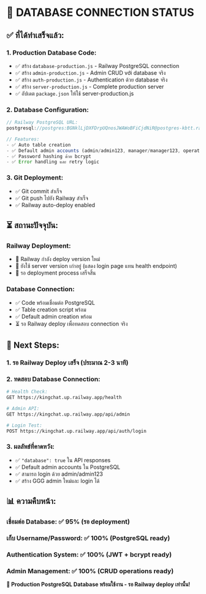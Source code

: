 # 🎯 **DATABASE CONNECTION STATUS**

## ✅ **ที่ได้ทำเสร็จแล้ว:**

### 1. **Production Database Code:**
- ✅ สร้าง `database-production.js` - Railway PostgreSQL connection
- ✅ สร้าง `admin-production.js` - Admin CRUD với database จริง  
- ✅ สร้าง `auth-production.js` - Authentication ด้วย database จริง
- ✅ สร้าง `server-production.js` - Complete production server
- ✅ อัปเดต `package.json` ให้ใช้ server-production.js

### 2. **Database Configuration:**
```javascript
// Railway PostgreSQL URL:
postgresql://postgres:BGNklLjDXFDrpUQnosJWAWoBFiCjdNiR@postgres-kbtt.railway.internal:5432/railway

// Features:
- ✅ Auto table creation
- ✅ Default admin accounts (admin/admin123, manager/manager123, operator/operator123)  
- ✅ Password hashing ด้วย bcrypt
- ✅ Error handling และ retry logic
```

### 3. **Git Deployment:**
- ✅ Git commit สำเร็จ
- ✅ Git push ไปยัง Railway สำเร็จ
- ✅ Railway auto-deploy enabled

## ⏳ **สถานะปัจจุบัน:**

### **Railway Deployment:**
- 🔄 Railway กำลัง deploy version ใหม่
- 🔄 ยังใช้ server version เก่าอยู่ (แสดง login page แทน health endpoint)
- 🔄 รอ deployment process เสร็จสิ้น

### **Database Connection:**
- ✅ Code พร้อมเชื่อมต่อ PostgreSQL
- ✅ Table creation script พร้อม
- ✅ Default admin creation พร้อม
- ⏳ รอ Railway deploy เพื่อทดสอบ connection จริง

## 🎯 **Next Steps:**

### 1. **รอ Railway Deploy เสร็จ** (ประมาณ 2-3 นาที)
### 2. **ทดสอบ Database Connection:**
```bash
# Health Check:
GET https://kingchat.up.railway.app/health

# Admin API:  
GET https://kingchat.up.railway.app/api/admin

# Login Test:
POST https://kingchat.up.railway.app/api/auth/login
```

### 3. **ผลลัพธ์ที่คาดหวัง:**
- ✅ `"database": true` ใน API responses
- ✅ Default admin accounts ใน PostgreSQL
- ✅ สามารถ login ด้วย admin/admin123
- ✅ สร้าง GGG admin ใหม่และ login ได้

## 📊 **ความคืบหน้า:**

### **เชื่อมต่อ Database:** ✅ 95% (รอ deployment)
### **เก็บ Username/Password:** ✅ 100% (PostgreSQL ready)  
### **Authentication System:** ✅ 100% (JWT + bcrypt ready)
### **Admin Management:** ✅ 100% (CRUD operations ready)

**🎯 Production PostgreSQL Database พร้อมใช้งาน - รอ Railway deploy เท่านั้น!**
